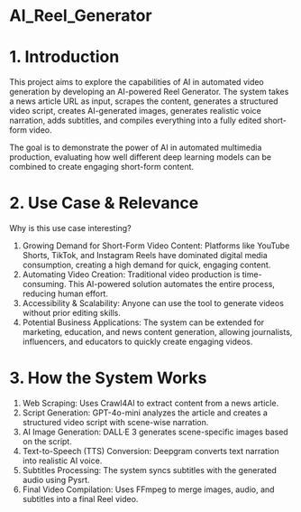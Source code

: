 # AI_Reel_Generator

# 1. Introduction
This project aims to explore the capabilities of AI in automated video generation by developing an AI-powered Reel Generator. The system takes a news article URL as input, scrapes the content, generates a structured video script, creates AI-generated images, generates realistic voice narration, adds subtitles, and compiles everything into a fully edited short-form video.

The goal is to demonstrate the power of AI in automated multimedia production, evaluating how well different deep learning models can be combined to create engaging short-form content.
 
# 2. Use Case & Relevance
Why is this use case interesting?

1) Growing Demand for Short-Form Video Content: Platforms like YouTube Shorts, TikTok, and Instagram Reels have dominated digital media consumption, creating a high demand for quick, engaging content.
2) Automating Video Creation: Traditional video production is time-consuming. This AI-powered solution automates the entire process, reducing human effort.
3) Accessibility & Scalability: Anyone can use the tool to generate videos without prior editing skills.
4) Potential Business Applications: The system can be extended for marketing, education, and news content generation, allowing journalists, influencers, and educators to quickly create engaging videos.

# 3. How the System Works
1.	Web Scraping: Uses Crawl4AI to extract content from a news article.
2.	Script Generation: GPT-4o-mini analyzes the article and creates a structured video script with scene-wise narration.
3.	AI Image Generation: DALL·E 3 generates scene-specific images based on the script.
4.	Text-to-Speech (TTS) Conversion: Deepgram converts text narration into realistic AI voice.
5.	Subtitles Processing: The system syncs subtitles with the generated audio using Pysrt.
6.	Final Video Compilation: Uses FFmpeg to merge images, audio, and subtitles into a final Reel video.
